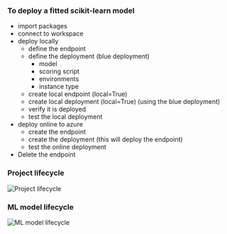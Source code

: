 ### To deploy a fitted scikit-learn model

- import packages
- connect to workspace
- deploy locally
  - define the endpoint
  - define the deployment (blue deployment)
    - model
    - scoring script
    - environments
    - instance type
  - create local endpoint  (local=True)
  - create local deployment (local=True) (using the blue deployment)
  - verify it is deployed
  - test the local deployment
- deploy online to azure
  - create the endpoint
  - create the deployment (this will deploy the endpoint)
  - test the online deployment
- Delete the endpoint


### Project lifecycle
![Project lifecycle](image-6.png)

### ML model lifecycle
![ML model lifecycle](image-7.png)